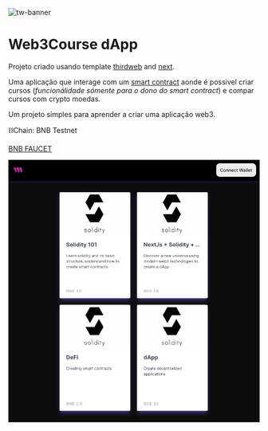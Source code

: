 ![tw-banner](https://github.com/thirdweb-example/next-starter/assets/57885104/20c8ce3b-4e55-4f10-ae03-2fe4743a5ee8)

# Web3Course dApp

Projeto criado usando template [thirdweb](https://thirdweb.com/) and [next](https://nextjs.org/).

Uma aplicação que interage com um [smart contract](https://github.com/Maycon-Rodrigues/web3-course-contract) aonde é possivel criar cursos (_funcionálidade sómente para o dono do smart contract_) e compar cursos com crypto moedas.

Um projeto simples para aprender a criar uma aplicação web3.

⛓Chain: BNB Testnet

[BNB FAUCET](https://www.bnbchain.org/en/testnet-faucet)

![screenshot](https://raw.githubusercontent.com/Maycon-Rodrigues/web3-course-dapp/main/screenshot.png)
